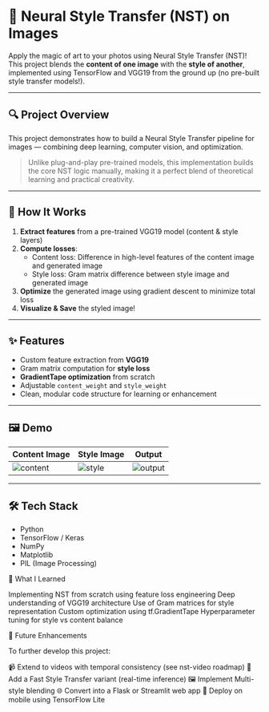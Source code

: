 # 🎨 Neural Style Transfer (NST) on Images

Apply the magic of art to your photos using Neural Style Transfer (NST)! This project blends the **content of one image** with the **style of another**, implemented using TensorFlow and VGG19 from the ground up (no pre-built style transfer models!).

---

## 🔍 Project Overview

This project demonstrates how to build a Neural Style Transfer pipeline for images — combining deep learning, computer vision, and optimization.

> Unlike plug-and-play pre-trained models, this implementation builds the core NST logic manually, making it a perfect blend of theoretical learning and practical creativity.

---

## 🧠 How It Works

1. **Extract features** from a pre-trained VGG19 model (content & style layers)
2. **Compute losses**:
   - Content loss: Difference in high-level features of the content image and generated image
   - Style loss: Gram matrix difference between style image and generated image
3. **Optimize** the generated image using gradient descent to minimize total loss
4. **Visualize & Save** the styled image!

---

## ✨ Features

- Custom feature extraction from **VGG19**
- Gram matrix computation for **style loss**
- **GradientTape optimization** from scratch
- Adjustable `content_weight` and `style_weight`
- Clean, modular code structure for learning or enhancement

---

## 🖼️ Demo

| Content Image | Style Image | Output |
|---------------|-------------|--------|
| ![content](assets/content.jpg) | ![style](assets/style.jpg) | ![output](assets/output.jpg) |

---

## 🛠️ Tech Stack

- Python
- TensorFlow / Keras
- NumPy
- Matplotlib
- PIL (Image Processing)



🔬 What I Learned

Implementing NST from scratch using feature loss engineering
Deep understanding of VGG19 architecture
Use of Gram matrices for style representation
Custom optimization using tf.GradientTape
Hyperparameter tuning for style vs content balance



🚀 Future Enhancements

To further develop this project:

📹 Extend to videos with temporal consistency (see nst-video roadmap)
🧪 Add a Fast Style Transfer variant (real-time inference)
🖼️ Implement Multi-style blending
🌐 Convert into a Flask or Streamlit web app
📱 Deploy on mobile using TensorFlow Lite






